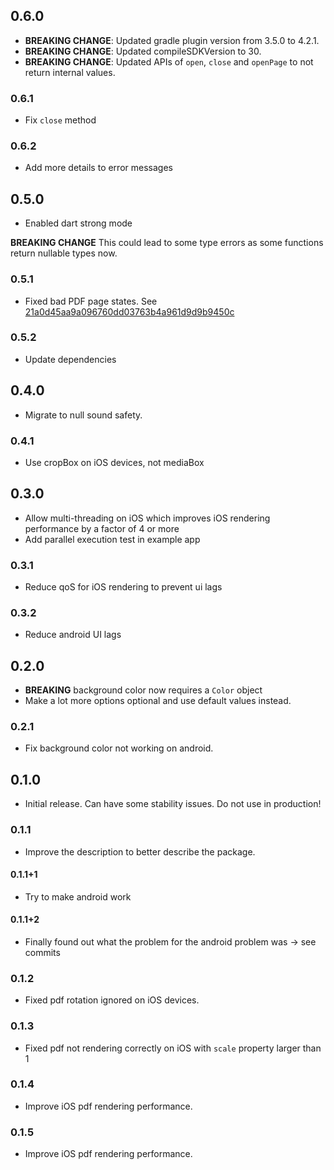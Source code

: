 ## 0.6.0

- **BREAKING CHANGE**: Updated gradle plugin version from 3.5.0 to 4.2.1.
- **BREAKING CHANGE**: Updated compileSDKVersion to 30.
- **BREAKING CHANGE**: Updated APIs of `open`, `close` and `openPage` to not return internal values.

### 0.6.1

- Fix `close` method

### 0.6.2

- Add more details to error messages

## 0.5.0

- Enabled dart strong mode

**BREAKING CHANGE** This could lead to some type errors as some functions return nullable types now.

### 0.5.1

- Fixed bad PDF page states. See [21a0d45aa9a096760dd03763b4a961d9d9b9450c](https://github.com/cloudacy/pdf_image_renderer/commit/21a0d45aa9a096760dd03763b4a961d9d9b9450c)

### 0.5.2

- Update dependencies

## 0.4.0

- Migrate to null sound safety.

### 0.4.1

- Use cropBox on iOS devices, not mediaBox

## 0.3.0

- Allow multi-threading on iOS which improves iOS rendering performance by a factor of 4 or more
- Add parallel execution test in example app

### 0.3.1

- Reduce qoS for iOS rendering to prevent ui lags

### 0.3.2

- Reduce android UI lags

## 0.2.0

- **BREAKING** background color now requires a `Color` object
- Make a lot more options optional and use default values instead.

### 0.2.1

- Fix background color not working on android.

## 0.1.0

- Initial release. Can have some stability issues. Do not use in production!

### 0.1.1

- Improve the description to better describe the package.

#### 0.1.1+1

- Try to make android work

#### 0.1.1+2

- Finally found out what the problem for the android problem was -> see commits

### 0.1.2

- Fixed pdf rotation ignored on iOS devices.

### 0.1.3

- Fixed pdf not rendering correctly on iOS with `scale` property larger than 1

### 0.1.4

- Improve iOS pdf rendering performance.

### 0.1.5

- Improve iOS pdf rendering performance.
